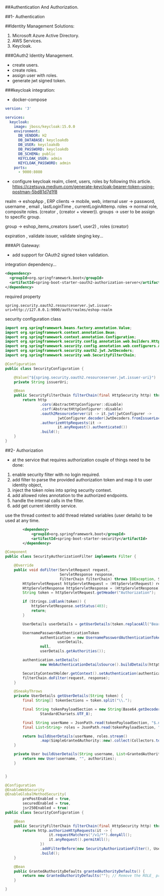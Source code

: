 ##Authentication And Authorization.

##1- Authentication

##Identity Management Solutions:
1. Microsoft Azure Active Directory.
2. AWS Services.
4. Keycloak. 


###OAuth2 Identity Management.
- create users.
- create roles.
- assign user with roles.
- generate jwt signed token.


###keycloak integration:

- docker-compose
```yaml
version: '3'

services:
  keycloak:
    image: jboss/keycloak:15.0.0
    environment:
      DB_VENDOR: H2
      DB_DATABASE: keycloakdb
      DB_USER: keycloakdb
      DB_PASSWORD: keycloakdb
      DB_SCHEMA: public
      KEYCLOAK_USER: admin
      KEYCLOAK_PASSWORD: admin
    ports:
      - 9000:8080
```
- configure keycloak realm, client, users, roles by following this article.  
  https://czetsuya.medium.com/generate-keycloak-bearer-token-using-postman-5bd81d7d1f8


realm -> eshopApp , ERP
clients -> mobile, web, internal 
user -> password, username , email , lastLoginTime , currentLoginAttemp.
roles -> normal role, composite roles.  (creator  , (creator + viewer)).
groups -> user to be assign to specific group.

group -> eshop_items_creators (user1, user2) , roles (creator)

expiration , validate issuer, validate singing key...  


###API Gateway:
- add support for OAuth2 signed token validation.


integration dependency...
```xml 
<dependency>
  <groupId>org.springframework.boot</groupId>
  <artifactId>spring-boot-starter-oauth2-authorization-server</artifactId>
</dependency>
```

required property
```properties
spring.security.oauth2.resourceserver.jwt.issuer-uri=http://127.0.0.1:9000/auth/realms/eshop-realm 
```

security configuration class
```java
import org.springframework.beans.factory.annotation.Value;
import org.springframework.context.annotation.Bean;
import org.springframework.context.annotation.Configuration;
import org.springframework.security.config.annotation.web.builders.HttpSecurity;
import org.springframework.security.config.annotation.web.configurers.AbstractHttpConfigurer;
import org.springframework.security.oauth2.jwt.JwtDecoders;
import org.springframework.security.web.SecurityFilterChain;

@Configuration
public class SecurityConfiguration {

    @Value("${spring.security.oauth2.resourceserver.jwt.issuer-uri}")
    private String issuerUri;

    @Bean
    public SecurityFilterChain filterChain(final HttpSecurity http) throws Exception {
        return http
                .cors(AbstractHttpConfigurer::disable)
                .csrf(AbstractHttpConfigurer::disable)
                .oauth2ResourceServer(it -> it.jwt(jwtConfigurer ->
                        jwtConfigurer.decoder(JwtDecoders.fromIssuerLocation(issuerUri))))
                .authorizeHttpRequests(it ->
                        it.anyRequest().authenticated())
                .build();
    }
}
```




##2- Authorization
- at the service that requires authorization couple of things need to be done:

1. enable security filter with no login required.
2. add filter to parse the provided authorization token and map it to user identity object,
3. inject the token roles into spring security context.
4. add allowed roles annotation to the authorized endpoints.
5. handle the internal calls in the filter.
6. add get current identity service.

use the thread context to add thread related variables (user details) to be used at any time.


```xml
        <dependency>
            <groupId>org.springframework.boot</groupId>
            <artifactId>spring-boot-starter-security</artifactId>
        </dependency>
```


```java
@Component
public class SecurityAuthorizationFilter implements Filter {

    @Override
    public void doFilter(ServletRequest request,
                         ServletResponse response,
                         FilterChain filterChain) throws IOException, ServletException {
        HttpServletRequest httpServletRequest = (HttpServletRequest) request;
        HttpServletResponse httpServletResponse = (HttpServletResponse) response;
        String token = httpServletRequest.getHeader("Authorization");

        if (Strings.isBlank(token)) {
            httpServletResponse.setStatus(403);
            return;
        }

        UserDetails userDetails = getUserDetails(token.replaceAll("Bearer ", ""));

        UsernamePasswordAuthenticationToken
                authentication = new UsernamePasswordAuthenticationToken(
                        userDetails,
                null,
                userDetails.getAuthorities());

        authentication.setDetails(
                new WebAuthenticationDetailsSource().buildDetails(httpServletRequest));

        SecurityContextHolder.getContext().setAuthentication(authentication);
        filterChain.doFilter(request, response);
    }

    @SneakyThrows
    private UserDetails getUserDetails(String token) {
        final String[] tokenSections = token.split("\\.");

        final String tokenPayloadSection = new String(Base64.getDecoder().decode(tokenSections[1]),
                StandardCharsets.UTF_8);

        final String userName = JsonPath.read(tokenPayloadSection, "$.name");
        final List<String> roles = JsonPath.read(tokenPayloadSection, "$.realm_access.roles");

        return buildUserDetails(userName, roles.stream()
                .map(SimpleGrantedAuthority::new).collect(Collectors.toList()));
    }

    private User buildUserDetails(String username, List<GrantedAuthority> authorities) {
        return new User(username, "", authorities);
    }


}
```



```java
@Configuration
@EnableWebSecurity
@EnableGlobalMethodSecurity(
        prePostEnabled = true,
        securedEnabled = true,
        jsr250Enabled = true)
public class SecurityConfiguration {

    @Bean
    public SecurityFilterChain filterChain(final HttpSecurity http) throws Exception {
        return http.authorizeHttpRequests(it -> {
                    it.requestMatchers("/v1/*").denyAll();
                    it.anyRequest().permitAll();
                })
                .addFilterBefore(new SecurityAuthorizationFilter(), UsernamePasswordAuthenticationFilter.class)
                .build();
    }

    @Bean
    public GrantedAuthorityDefaults grantedAuthorityDefaults() {
        return new GrantedAuthorityDefaults(""); // Remove the ROLE_ prefix
    }

}
```